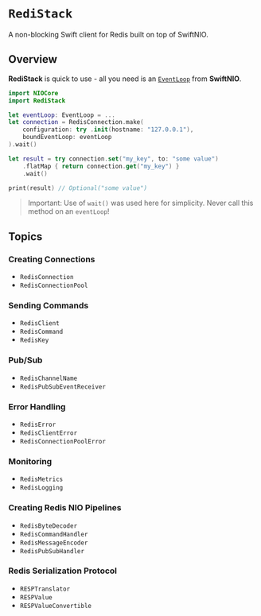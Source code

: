 # ``RediStack``

A non-blocking Swift client for Redis built on top of SwiftNIO.

## Overview

**RediStack** is quick to use - all you need is an [`EventLoop`](https://apple.github.io/swift-nio/docs/current/NIO/Protocols/EventLoop.html) from **SwiftNIO**.

```swift
import NIOCore
import RediStack

let eventLoop: EventLoop = ...
let connection = RedisConnection.make(
    configuration: try .init(hostname: "127.0.0.1"),
    boundEventLoop: eventLoop
).wait()

let result = try connection.set("my_key", to: "some value")
    .flatMap { return connection.get("my_key") }
    .wait()

print(result) // Optional("some value")
```

> Important: Use of `wait()` was used here for simplicity. Never call this method on an `eventLoop`!

## Topics

### Creating Connections

- ``RedisConnection``
- ``RedisConnectionPool``

### Sending Commands

- ``RedisClient``
- ``RedisCommand``
- ``RedisKey``

### Pub/Sub

- ``RedisChannelName``
- ``RedisPubSubEventReceiver``

### Error Handling

- ``RedisError``
- ``RedisClientError``
- ``RedisConnectionPoolError``

### Monitoring

- ``RedisMetrics``
- ``RedisLogging``

### Creating Redis NIO Pipelines

- ``RedisByteDecoder``
- ``RedisCommandHandler``
- ``RedisMessageEncoder``
- ``RedisPubSubHandler``

### Redis Serialization Protocol

- ``RESPTranslator``
- ``RESPValue``
- ``RESPValueConvertible``
